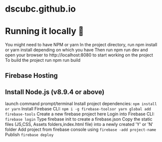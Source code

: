 # dscubc.github.io

# Running it locally 🔩
You might need to have NPM or yarn
In the project directory, run npm install or yarn install depending on which you have
Then run npm run dev and open your browser to http://localhost:8080 to start working on the project
To build the project run npm run build
## Firebase Hosting
## Install Node.js (v8.9.4 or above)
launch command prompt/terminal
Install project dependencies: ```npm install or yarn```
Install Firebase CLI: ```npm i -g firebase-toolsor yarn global add firebase-tools```
Create a new firebase project here
Login into Firebase CLI: ```firebase login```
Type firebase init to create a firebase.json
Copy the static files (JS,CSS, Assets folders,index.html file) into a newly created 'Y' or 'N' folder
Add project from firebase console using ```firebase -add project-name```
Publish ```firebase deploy```
